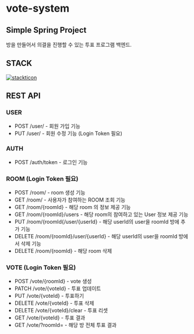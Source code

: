 # vote-system

## Simple Spring Project
방을 만들어서 의결을 진행할 수 있는 투표 프로그램 백엔드.


## STACK

[![stackticon](https://firebasestorage.googleapis.com/v0/b/stackticon-81399.appspot.com/o/images%2F1714452152100?alt=media&token=3815a66d-dff5-443f-920c-717fd48b3718)](https://github.com/msdio/stackticon)



## REST API

### USER
- POST /user/  - 회원 가입 기능
- PUT  /user/  - 회원 수정 기능 (Login Token 필요)

### AUTH
- POST /auth/token - 로그인 기능

### ROOM (Login Token 필요)
- POST /room/ - room 생성 기능
- GET /room/ - 사용자가 참여하는 ROOM 조회 기능
- GET /room/{roomId} - 해당 room 의 정보 제공 기능
- GET /room/{roomId}/users - 해당 room의 참여하고 있는 User 정보 제공 기능
- PUT /room/{roomId{/user/{userId} - 해당 userId의 user을 roomId 방에 추가 기능
- DELETE /room/{roomId}/user/{userId} - 해당 userId의 user을 roomId 방에서 삭제 기능
- DELETE /room/{roomId} - 해당 room 삭제 

### VOTE (Login Token 필요)
- POST /vote/{roomId} - vote 생성
- PATCH /vote/{voteId} - 투표 업데이트
- PUT /vote/{voteId} - 투표하기
- DELETE /vote/{voteId} - 투표 삭제
- DELETE /vote/{voteId}/clear - 투표 리셋
- GET /vote/{voteId} - 투표 결과
- GET /vote/?roomId= - 해당 방 전체 투표 결과

